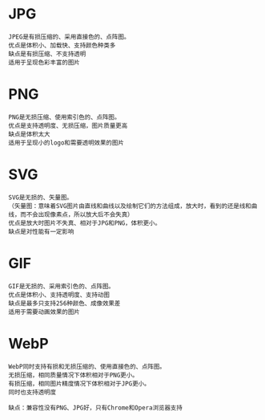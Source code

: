 

# JPG

```
JPEG是有损压缩的、采用直接色的、点阵图。
优点是体积小、加载快、支持颜色种类多
缺点是有损压缩、不支持透明
适用于呈现色彩丰富的图片
```

# PNG

```
PNG是无损压缩、使用索引色的、点阵图。
优点是支持透明度、无损压缩，图片质量更高
缺点是体积太大
适用于呈现小的logo和需要透明效果的图片
```

# SVG

```
SVG是无损的、矢量图。
（矢量图：意味着SVG图片由直线和曲线以及绘制它们的方法组成，放大时，看到的还是线和曲线，而不会出现像素点，所以放大后不会失真）
优点是放大时图片不失真、相对于JPG和PNG，体积更小。
缺点是对性能有一定影响
```

# GIF

```
GIF是无损的、采用索引色的、点阵图。
优点是体积小、支持透明度、支持动图
缺点是最多只支持256种颜色、成像效果差
适用于需要动画效果的图片
```



# WebP

```
WebP同时支持有损和无损压缩的、使用直接色的、点阵图。
无损压缩，相同质量情况下体积相对于PNG更小。
有损压缩，相同图片精度情况下体积相对于JPG更小。
同时也支持透明度

缺点：兼容性没有PNG、JPG好，只有Chrome和Opera浏览器支持
```

# 